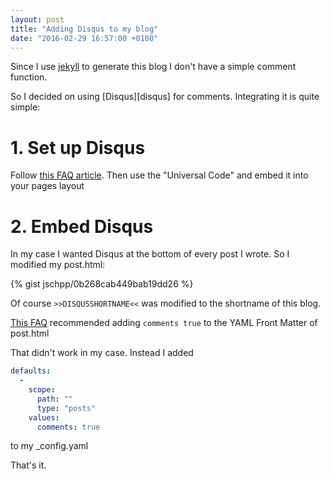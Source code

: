 ```yaml
---
layout: post
title: "Adding Disqus to my blog"
date: "2016-02-29 16:57:00 +0100"
---
```


Since I use [jekyll][jekyll] to generate this blog I don't have a simple comment function.

So I decided on using [Disqus][disqus] for comments. Integrating it is quite simple:

# 1. Set up Disqus
Follow [this FAQ article][faq1].
Then use the "Universal Code" and embed it into your pages layout

# 2. Embed Disqus
In my case I wanted Disqus at the bottom of every post I wrote. So I modified my post.html:

{% gist jschpp/0b268cab449bab19dd26 %}

Of course `>>DISQUSSHORTNAME<<` was modified to the shortname of this blog.

[This FAQ][faq2] recommended adding `comments true` to the YAML Front Matter of post.html

That didn't work in my case. Instead I added

```yaml
defaults:
  -
    scope:
      path: ""
      type: "posts"
    values:
      comments: true
```
to my \_config.yaml

That's it.

[faq1]: https://help.disqus.com/customer/en/portal/articles/466182-publisher-quick-start-guide
[faq2]: https://help.disqus.com/customer/portal/articles/472138-jekyll-installation-instructions
[jekyll]: {{site.jekyll_url}}
